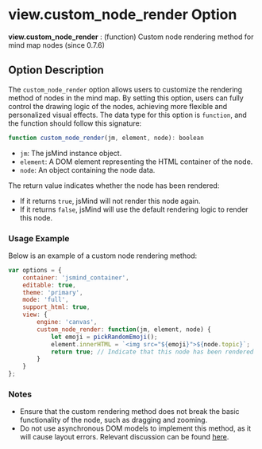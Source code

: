 # view.custom_node_render Option

**view.custom_node_render** : (function) Custom node rendering method for mind map nodes (since 0.7.6)

## Option Description

The `custom_node_render` option allows users to customize the rendering method of nodes in the mind map. By setting this option, users can fully control the drawing logic of the nodes, achieving more flexible and personalized visual effects. The data type for this option is `function`, and the function should follow this signature:

```javascript
function custom_node_render(jm, element, node): boolean
```

- `jm`: The jsMind instance object.
- `element`: A DOM element representing the HTML container of the node.
- `node`: An object containing the node data.

The return value indicates whether the node has been rendered:
- If it returns `true`, jsMind will not render this node again.
- If it returns `false`, jsMind will use the default rendering logic to render this node.

### Usage Example

Below is an example of a custom node rendering method:

```javascript
var options = {
    container: 'jsmind_container',
    editable: true,
    theme: 'primary',
    mode: 'full',
    support_html: true,
    view: {
        engine: 'canvas',
        custom_node_render: function(jm, element, node) {
            let emoji = pickRandomEmoji();
            element.innerHTML = `<img src="${emoji}">${node.topic}`;
            return true; // Indicate that this node has been rendered
        }
    }
};
```

### Notes

- Ensure that the custom rendering method does not break the basic functionality of the node, such as dragging and zooming.
- Do not use asynchronous DOM models to implement this method, as it will cause layout errors. Relevant discussion can be found [here](https://github.com/hizzgdev/jsmind/discussions/607).
